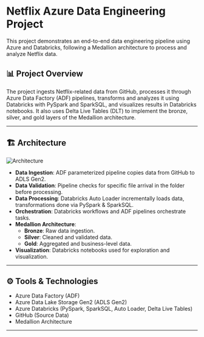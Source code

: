 # Netflix Azure Data Engineering Project

This project demonstrates an end-to-end data engineering pipeline using Azure and Databricks, following a Medallion architecture to process and analyze Netflix data.

## 📊 Project Overview

The project ingests Netflix-related data from GitHub, processes it through Azure Data Factory (ADF) pipelines, transforms and analyzes it using Databricks with PySpark and SparkSQL, and visualizes results in Databricks notebooks. It also uses Delta Live Tables (DLT) to implement the bronze, silver, and gold layers of the Medallion architecture.

---

## 🏗️ Architecture

![Architecture](https://github.com/user-attachments/assets/c1556b47-4dae-4605-bb61-6c9e33ad95e6)


- **Data Ingestion**: ADF parameterized pipeline copies data from GitHub to ADLS Gen2.
- **Data Validation**: Pipeline checks for specific file arrival in the folder before processing.
- **Data Processing**: Databricks Auto Loader incrementally loads data, transformations done via PySpark & SparkSQL.
- **Orchestration**: Databricks workflows and ADF pipelines orchestrate tasks.
- **Medallion Architecture**:
  - **Bronze**: Raw data ingestion.
  - **Silver**: Cleaned and validated data.
  - **Gold**: Aggregated and business-level data.
- **Visualization**: Databricks notebooks used for exploration and visualization.

---

## ⚙️ Tools & Technologies

- Azure Data Factory (ADF)
- Azure Data Lake Storage Gen2 (ADLS Gen2)
- Azure Databricks (PySpark, SparkSQL, Auto Loader, Delta Live Tables)
- GitHub (Source Data)
- Medallion Architecture

---
